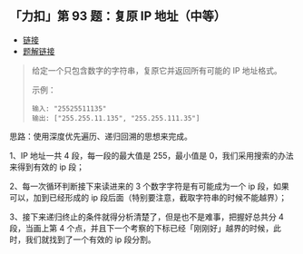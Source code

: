 ## 「力扣」第 93 题：复原 IP 地址（中等）

- [链接](https://leetcode-cn.com/problems/restore-ip-addresses/description/)
- [题解链接](https://leetcode-cn.com/problems/restore-ip-addresses/solution/hui-su-suan-fa-hua-tu-fen-xi-jian-zhi-tiao-jian-by/)

> 给定一个只包含数字的字符串，复原它并返回所有可能的 IP 地址格式。
>
> 示例：
>
> ```
> 输入: "25525511135"
> 输出: ["255.255.11.135", "255.255.111.35"]
> ```

思路：使用深度优先遍历、递归回溯的思想来完成。

1、IP 地址一共 4 段，每一段的最大值是 255，最小值是 0，我们采用搜索的办法来得到有效的 ip 段；

2、每一次循环判断接下来读进来的 3 个数字字符是有可能成为一个 ip 段，如果可以，加到已经形成的 ip 段后面（特别要注意，截取字符串的时候不能越界）；

3、接下来递归终止的条件就得分析清楚了，但是也不是难事，把握好总共分 4 段，当画上第 4 个点，并且下一个考察的下标已经「刚刚好」越界的时候，此时，我们就找到了一个有效的 ip 段分割。